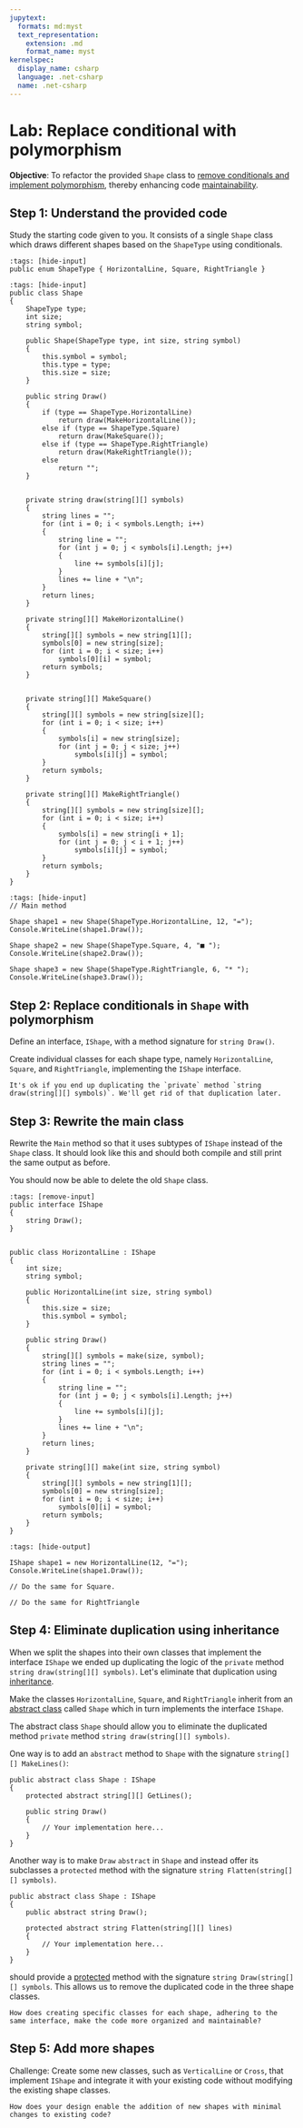 ```yaml
---
jupytext:
  formats: md:myst
  text_representation:
    extension: .md
    format_name: myst
kernelspec:
  display_name: csharp
  language: .net-csharp
  name: .net-csharp
---
```


# Lab: Replace conditional with polymorphism

**Objective**:
To refactor the provided `Shape` class to [remove conditionals and implement polymorphism](replace-conditional-with-polymorphism), thereby enhancing code [maintainability](maintainability).

## Step 1: Understand the provided code

Study the starting code given to you. It consists of a single `Shape` class which draws different shapes based on the `ShapeType` using conditionals.

```{code-cell}
:tags: [hide-input]
public enum ShapeType { HorizontalLine, Square, RightTriangle }
```

```{code-cell}
:tags: [hide-input]
public class Shape
{
    ShapeType type;
    int size;
    string symbol;

    public Shape(ShapeType type, int size, string symbol)
    {
        this.symbol = symbol;
        this.type = type;
        this.size = size;
    }

    public string Draw()
    {
        if (type == ShapeType.HorizontalLine)
            return draw(MakeHorizontalLine());
        else if (type == ShapeType.Square)
            return draw(MakeSquare());
        else if (type == ShapeType.RightTriangle)
            return draw(MakeRightTriangle());
        else
            return "";
    }


    private string draw(string[][] symbols)
    {
        string lines = "";
        for (int i = 0; i < symbols.Length; i++)
        {
            string line = "";
            for (int j = 0; j < symbols[i].Length; j++)
            {
                line += symbols[i][j];
            }
            lines += line + "\n";
        }
        return lines;
    }

    private string[][] MakeHorizontalLine()
    {
        string[][] symbols = new string[1][];
        symbols[0] = new string[size];
        for (int i = 0; i < size; i++)
            symbols[0][i] = symbol;
        return symbols;
    }


    private string[][] MakeSquare()
    {
        string[][] symbols = new string[size][];
        for (int i = 0; i < size; i++)
        {
            symbols[i] = new string[size];
            for (int j = 0; j < size; j++)
                symbols[i][j] = symbol;
        }
        return symbols;
    }

    private string[][] MakeRightTriangle()
    {
        string[][] symbols = new string[size][];
        for (int i = 0; i < size; i++)
        {
            symbols[i] = new string[i + 1];
            for (int j = 0; j < i + 1; j++)
                symbols[i][j] = symbol;
        }
        return symbols;
    }
}
```

```{code-cell}
:tags: [hide-input]
// Main method

Shape shape1 = new Shape(ShapeType.HorizontalLine, 12, "=");
Console.WriteLine(shape1.Draw());

Shape shape2 = new Shape(ShapeType.Square, 4, "■ ");
Console.WriteLine(shape2.Draw());

Shape shape3 = new Shape(ShapeType.RightTriangle, 6, "* ");
Console.WriteLine(shape3.Draw());
```

## Step 2: Replace conditionals in `Shape` with polymorphism

Define an interface, `IShape`, with a method signature for `string Draw()`.

Create individual classes for each shape type, namely `HorizontalLine`, `Square`, and `RightTriangle`, implementing the `IShape` interface.

```{note}
It's ok if you end up duplicating the `private` method `string draw(string[][] symbols)`. We'll get rid of that duplication later.
```

## Step 3: Rewrite the main class

Rewrite the `Main` method so that it uses subtypes of `IShape` instead of the `Shape` class.
It should look like this and should both compile and still print the same output as before.

You should now be able to delete the old `Shape` class.

```{code-cell}
:tags: [remove-input]
public interface IShape
{
    string Draw();
}


public class HorizontalLine : IShape
{
    int size;
    string symbol;

    public HorizontalLine(int size, string symbol)
    {
        this.size = size;
        this.symbol = symbol;
    }

    public string Draw()
    {
        string[][] symbols = make(size, symbol);
        string lines = "";
        for (int i = 0; i < symbols.Length; i++)
        {
            string line = "";
            for (int j = 0; j < symbols[i].Length; j++)
            {
                line += symbols[i][j];
            }
            lines += line + "\n";
        }
        return lines;
    }

    private string[][] make(int size, string symbol)
    {
        string[][] symbols = new string[1][];
        symbols[0] = new string[size];
        for (int i = 0; i < size; i++)
            symbols[0][i] = symbol;
        return symbols;
    }
}
```

```{code-cell}
:tags: [hide-output]

IShape shape1 = new HorizontalLine(12, "=");
Console.WriteLine(shape1.Draw());

// Do the same for Square.

// Do the same for RightTriangle
```

## Step 4: Eliminate duplication using inheritance

When we split the shapes into their own classes that implement the interface `IShape` we ended up duplicating the logic of the `private` method `string draw(string[][] symbols)`.
Let's eliminate that duplication using [inheritance](inheritance).

Make the classes `HorizontalLine`, `Square`, and `RightTriangle` inherit from an [abstract class](abstract-classes) called `Shape` which in turn implements the interface `IShape`.

The abstract class `Shape` should allow you to eliminate the duplicated method  `private` method `string draw(string[][] symbols)`.

One way is to add an `abstract` method to `Shape` with the signature `string[][] MakeLines()`:

```{code-cell}
public abstract class Shape : IShape
{
    protected abstract string[][] GetLines();

    public string Draw()
    {
        // Your implementation here...
    }
}
```

Another way is to make `Draw` `abstract` in `Shape` and instead offer its subclasses a `protected` method with the signature `string Flatten(string[][] symbols)`.

```{code-cell}
public abstract class Shape : IShape
{
    public abstract string Draw();

    protected abstract string Flatten(string[][] lines)
    {
        // Your implementation here...
    }
}
```

should provide a [protected](protected) method with the signature `string Draw(string[][] symbols`. This allows us to remove the duplicated code in the three shape classes.

```{admonition} 🤔 Reflection
How does creating specific classes for each shape, adhering to the same interface, make the code more organized and maintainable?
```

## Step 5: Add more shapes

Challenge: Create some new classes, such as `VerticalLine` or `Cross`, that implement `IShape` and integrate it with your existing code without modifying the existing shape classes.

```{admonition} 🤔 Reflection
How does your design enable the addition of new shapes with minimal changes to existing code?
```

